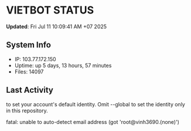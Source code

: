 # VIETBOT STATUS
**Updated**: Fri Jul 11 10:09:41 AM +07 2025

## System Info
- IP: 103.77.172.150
- Uptime: up 5 days, 13 hours, 57 minutes
- Files: 14097

## Last Activity

to set your account's default identity.
Omit --global to set the identity only in this repository.

fatal: unable to auto-detect email address (got 'root@vinh3690.(none)')
